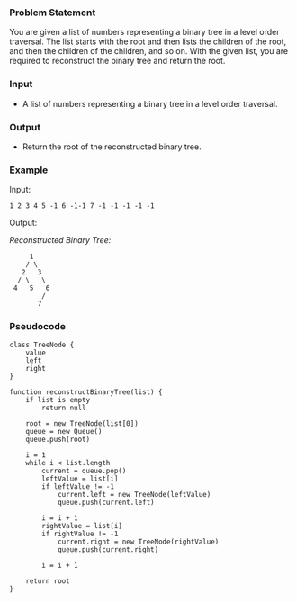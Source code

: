 ### Problem Statement

You are given a list of numbers representing a binary tree in a level order traversal. The list starts with the root and then lists the children of the root, and then the children of the children, and so on. With the given list, you are required to reconstruct the binary tree and return the root.

### Input

- A list of numbers representing a binary tree in a level order traversal.

### Output

- Return the root of the reconstructed binary tree.

### Example

Input:
```
1 2 3 4 5 -1 6 -1-1 7 -1 -1 -1 -1 -1
```

Output:

*Reconstructed Binary Tree:*
```
     1
    / \
   2   3
  / \   \
 4   5   6
        /
       7
```

### Pseudocode

```
class TreeNode {
    value
    left
    right
}

function reconstructBinaryTree(list) {
    if list is empty
        return null

    root = new TreeNode(list[0])
    queue = new Queue()
    queue.push(root)

    i = 1
    while i < list.length 
        current = queue.pop()
        leftValue = list[i]
        if leftValue != -1
            current.left = new TreeNode(leftValue)
            queue.push(current.left)

        i = i + 1
        rightValue = list[i]
        if rightValue != -1
            current.right = new TreeNode(rightValue)
            queue.push(current.right)

        i = i + 1

    return root
}
```
